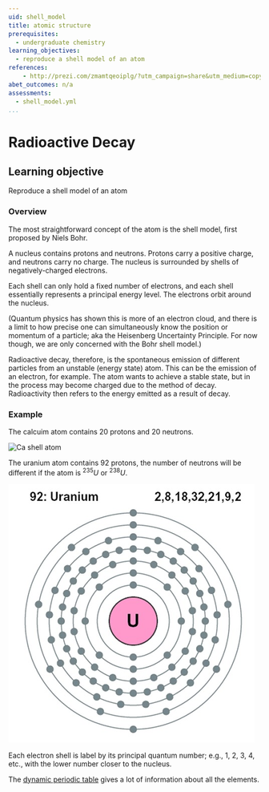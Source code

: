 ```yaml
---
uid: shell_model
title: atomic structure 
prerequisites:
  - undergraduate chemistry 
learning_objectives: 
  - reproduce a shell model of an atom 
references:
    - http://prezi.com/zmamtqeoiplg/?utm_campaign=share&utm_medium=copy&rc=ex0share
abet_outcomes: n/a
assessments: 
  - shell_model.yml 
...
```

# Radioactive Decay
## Learning objective
Reproduce a shell model of an atom

### Overview
The most straightforward concept of the atom is the shell model, first proposed by Niels Bohr.

A nucleus contains protons and neutrons. Protons carry a positive charge, and neutrons carry no charge. The nucleus is surrounded by shells of negatively-charged electrons.

Each shell can only hold a fixed number of electrons, and each shell essentially represents a principal energy level. The electrons orbit around the nucleus. 

(Quantum physics has shown this is more of an electron cloud, and there is a limit to how precise one can simultaneously know the position or momentum of a particle; aka the Heisenberg Uncertainty Principle. For now though, we are only concerned with the Bohr shell model.)

Radioactive decay, therefore, is the spontaneous emission of different particles from an unstable (energy state) atom. This can be the emission of an electron, for example. The atom wants to achieve a stable state, but in the process may become charged due to the method of decay. Radioactivity then refers to the energy emitted as a result of decay.

### Example
The calcuim atom contains 20 protons and 20 neutrons.

![Ca shell atom](img/calcium.gif)

The uranium atom contains 92 protons, the number of neutrons will be different if the atom is $^{235}U$ or $^{238}U$.

![U shell atom](img/uranium.jpg)

Each electron shell is label by its principal quantum number; e.g., 1, 2, 3, 4, etc., with the lower number closer to the nucleus.
    
The [dynamic periodic table](https://ptable.com/) gives a lot of information about all the elements.
